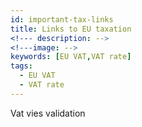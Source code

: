 ```yaml
---
id: important-tax-links
title: Links to EU taxation 
<!--- description: -->
<!---image: -->
keywords: [EU VAT,VAT rate]
tags:
  - EU VAT
  - VAT rate
---
```


 <Link to="'https://ec.europa.eu/taxation_customs/vies/">Vat vies validation</Link>
